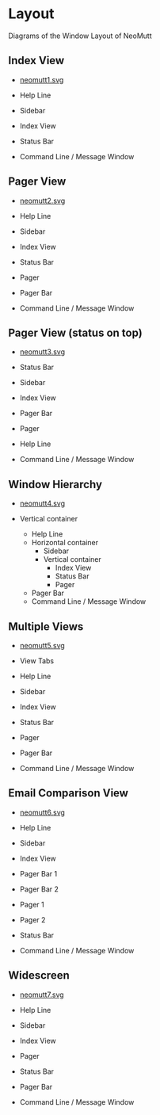 # Layout

Diagrams of the Window Layout of NeoMutt

## Index View

- [neomutt1.svg](neomutt1.svg)

- Help Line
- Sidebar
- Index View
- Status Bar
- Command Line / Message Window

## Pager View

- [neomutt2.svg](neomutt2.svg)

- Help Line
- Sidebar
- Index View
- Status Bar
- Pager
- Pager Bar
- Command Line / Message Window

## Pager View (status on top)

- [neomutt3.svg](neomutt3.svg)

- Status Bar
- Sidebar
- Index View
- Pager Bar
- Pager
- Help Line
- Command Line / Message Window

## Window Hierarchy

- [neomutt4.svg](neomutt4.svg)

- Vertical container
  - Help Line
  - Horizontal container
    - Sidebar
    - Vertical container
      - Index View
      - Status Bar
      - Pager
  - Pager Bar
  - Command Line / Message Window

## Multiple Views

- [neomutt5.svg](neomutt5.svg)

- View Tabs
- Help Line
- Sidebar
- Index View
- Status Bar
- Pager
- Pager Bar
- Command Line / Message Window


## Email Comparison View

- [neomutt6.svg](neomutt6.svg)

- Help Line
- Sidebar
- Index View
- Pager Bar 1
- Pager Bar 2
- Pager 1
- Pager 2
- Status Bar
- Command Line / Message Window

## Widescreen

- [neomutt7.svg](neomutt7.svg)

- Help Line
- Sidebar
- Index View
- Pager
- Status Bar
- Pager Bar
- Command Line / Message Window

